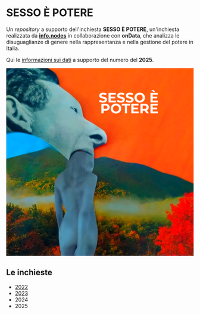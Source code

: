 # SESSO È POTERE

Un *repository* a supporto dell'inchiesta **SESSO È POTERE**, un'inchiesta realizzata da [**info.nodes**](https://www.infonodes.org/) in collaborazione con **onData**, che analizza le disuguaglianze di genere nella rappresentanza e nella gestione del potere in Italia.

Qui le [informazioni sui dati](dati/2025/index.md) a supporto del numero del **2025**.

![](immagini/sesso_e_potere_2025_squared.png)

## Le inchieste

- [2022](https://www.infonodes.org/sessoepotere22)
- [2023](https://infonodes.org/sesso-%C3%A8-potere#&gid=1908836886&pid=1)
- 2024
- 2025

